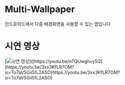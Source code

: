 # Multi-Wallpaper
안드로이드에서 다중 배경화면을 사용할 수 있는 앱입니다

# 시연 영상
[![시연 영상]([https://img.youtube.com/vi/nTQUwghvy5Q/default.jpg](https://i.ytimg.com/vi/3xx3KfLR7OM/hqdefault.jpg?sqp=-oaymwE2CPYBEIoBSFXyq4qpAygIARUAAIhCGAFwAcABBvABAfgB3ASAAoAKigIMCAAQARhXIGUoUDAP&rs=AOn4CLADq4mx5vfidqa8pNohiIIgb-se_Q)https://i.ytimg.com/vi/3xx3KfLR7OM/hqdefault.jpg?sqp=-oaymwE2CPYBEIoBSFXyq4qpAygIARUAAIhCGAFwAcABBvABAfgB3ASAAoAKigIMCAAQARhXIGUoUDAP&rs=AOn4CLADq4mx5vfidqa8pNohiIIgb-se_Q)]([https://youtu.be/nTQUwghvy5Q](https://youtu.be/3xx3KfLR7OM?si=To7aV5Gii5fL2ASO)https://youtu.be/3xx3KfLR7OM?si=To7aV5Gii5fL2ASO)
